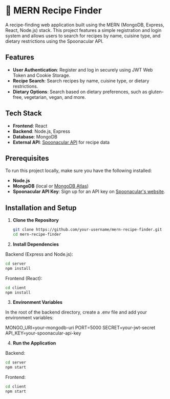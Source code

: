 # 🍲 MERN Recipe Finder

A recipe-finding web application built using the MERN (MongoDB, Express, React, Node.js) stack. This project features a simple registration and login system and allows users to search for recipes by name, cuisine type, and dietary restrictions using the Spoonacular API.

## Features

- **User Authentication**: Register and log in securely using JWT Web Token and Cookie Storage.
- **Recipe Search**: Search recipes by name, cuisine type, or dietary restrictions.
- **Dietary Options**: Search based on dietary preferences, such as gluten-free, vegetarian, vegan, and more.

## Tech Stack

- **Frontend**: React
- **Backend**: Node.js, Express
- **Database**: MongoDB
- **External API**: [Spoonacular API](https://spoonacular.com/food-api) for recipe data

## Prerequisites

To run this project locally, make sure you have the following installed:

- **Node.js**
- **MongoDB** (local or [MongoDB Atlas](https://www.mongodb.com/atlas/database))
- **Spoonacular API Key**: Sign up for an API key on [Spoonacular's website](https://spoonacular.com/food-api).

## Installation and Setup

1. **Clone the Repository**

   ```bash
   git clone https://github.com/your-username/mern-recipe-finder.git
   cd mern-recipe-finder
   ```

2. **Install Dependencies**

Backend (Express and Node.js):

```bash
cd server
npm install
```

Frontend (React):

```bash
cd client
npm install
```

3. **Environment Variables**

In the root of the backend directory, create a .env file and add your environment variables:

MONGO_URI=your-mongodb-uri
PORT=5000
SECRET=your-jwt-secret
API_KEY=your-spoonacular-api-key

4. **Run the Application**

Backend:

```bash
cd server
npm start
```

Frontend:

```bash
cd client
npm start
```
